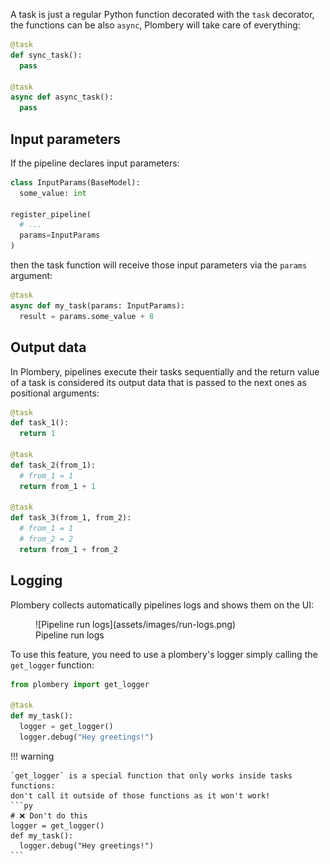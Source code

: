 A task is just a regular Python function decorated with the `task` decorator,
the functions can be also `async`, Plombery will take care of everything:

```py
@task
def sync_task():
  pass

@task
async def async_task():
  pass
```

## Input parameters

If the pipeline declares input parameters:

```py
class InputParams(BaseModel):
  some_value: int

register_pipeline(
  # ...
  params=InputParams
)
```

then the task function will receive those input parameters
via the `params` argument:

```py
@task
async def my_task(params: InputParams):
  result = params.some_value + 8
```

## Output data

In Plombery, pipelines execute their tasks sequentially and the return value of a task
is considered its output data that is passed to the next ones as positional arguments:

```py
@task
def task_1():
  return 1

@task
def task_2(from_1):
  # from_1 = 1
  return from_1 + 1

@task
def task_3(from_1, from_2):
  # from_1 = 1
  # from_2 = 2
  return from_1 + from_2
```

## Logging

Plombery collects automatically pipelines logs and shows them on the UI:

<figure markdown>
  ![Pipeline run logs](assets/images/run-logs.png)
  <figcaption>Pipeline run logs</figcaption>
</figure>

To use this feature, you need to use a plombery's logger simply calling
the `get_logger` function:

```py
from plombery import get_logger

@task
def my_task():
  logger = get_logger()
  logger.debug("Hey greetings!")
```

!!! warning

    `get_logger` is a special function that only works inside tasks functions:
    don't call it outside of those functions as it won't work!
    ```py
    # ❌ Don't do this
    logger = get_logger()
    def my_task():
      logger.debug("Hey greetings!")
    ```
